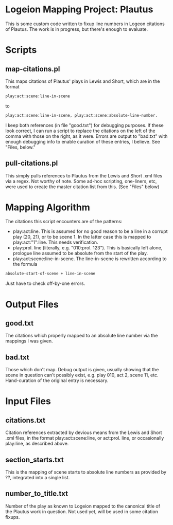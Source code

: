# Logeion Mapping Project: Plautus

This is some custom code written to fixup line numbers in Logeon citations of Plautus. The work is in progress, but there's enough to evaluate.

# Scripts

## map-citations.pl

This maps citations of Plautus' plays in Lewis and Short, which are in the format

``` sh
play:act:scene:line-in-scene
```

to

``` sh
play:act:scene:line-in-scene, play:act:scene:absolute-line-number.
```
I keep both references (in file "good.txt") for debugging purposes. If these look correct, I can run a script to replace the citations on the left of the comma with those on the right, as it were. Errors are output to "bad.txt" with enough debugging info to enable curation of these entries, I believe. See "Files, below."


## pull-citations.pl

This simply pulls references to Plautus from the Lewis and Short .xml files via a regex. Not worthy of note. Some ad-hoc scripting, one-liners, etc, were used to create the master citation list from this. (See "Files" below)


# Mapping Algorithm
The citations this script encounters are of the patterns:

* play:act:line. This is assumed for no good reason to be a line in a corrupt play (20, 21), or to be scene 1. In the latter case this is mapped to play:act:"1":line. This needs verification.
* play:prol. line (literally, e.g. "010:prol. 123"). This is basically left alone, prologue line assumed to be absolute from the start of the play.
* play:act:scene:line-in-scene. The line-in-scene is rewritten according to the formula 

``` sh
absolute-start-of-scene + line-in-scene 
```

Just have to check off-by-one errors.


# Output Files

## good.txt
The citations which properly mapped to an absolute line number via the mappings I was given.

## bad.txt
Those which don't map. Debug output is given, usually showing that the scene in question can't possibly exist, e.g. play 010, act 2, scene 11, etc. Hand-curation of the original entry is necessary.

# Input Files

## citations.txt
Citation references extracted by devious means from the Lewis and Short .xml files, in the format play:act:scene:line, or act:prol. line, or occasionally play:line, as described above.

## section_starts.txt
This is the mapping of scene starts to absolute line numbers as provided by ??, integrated into a single list.

## number_to_title.txt
Number of the play as known to Logeion mapped to the canonical title of the Plautus work in question. Not used yet, will be used in some citation fixups.
